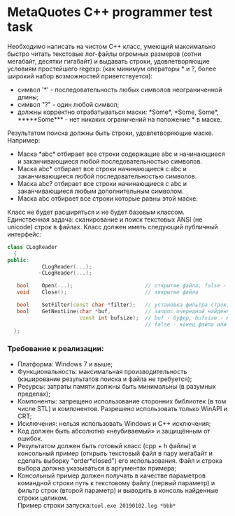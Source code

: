 ﻿# MetaQuotes C++ programmer test task
Необходимо написать на чистом С++ класс, умеющий максимально быстро читать текстовые лог-файлы огромных размеров (сотни мегабайт, десятки гигабайт) и выдавать строки, удовлетворяющие условиям простейшего regexp: (как минимум операторы * и ?, более широкий набор возможностей приветствуется):
* cимвол '\*' - последовательность любых символов неограниченной длины;
* cимвол "?" - один любой символ;
* должны корректно отрабатываться маски: \*Some\*, \*Some, Some\*, \*\*\*\*\*Some\*\*\* - нет никаких ограничений на положение \* в маске.
  
Результатом поиска должны быть строки, удовлетворяющие маске.
Например:

* Маска \*abc\*  отбирает все строки содержащие abc и начинающиеся и заканчивающиеся любой последовательностью символов.
* Маска abc\*  отбирает все строки начинающиеся с abc и заканчивающиеся любой последовательностью символов.
* Маска abc?  отбирает все строки начинающиеся с abc и заканчивающиеся любым дополнительным символом.
* Маска abc   отбирает все строки которые равны этой маске.

Класс не будет расширяться и не будет базовым классом. Единственная задача: сканирование и поиск текстовых ANSI (не unicode) строк в файлах.
Класс должен иметь следующий публичный интерфейс:
``` C++
class CLogReader
  {
public:
           CLogReader(...);
          ~CLogReader(...);

   bool    Open(...);                       // открытие файла, false - ошибка
   void    Close();                         // закрытие файла

   bool    SetFilter(const char *filter);   // установка фильтра строк, false - ошибка
   bool    GetNextLine(char *buf,           // запрос очередной найденной строки,
                       const int bufsize);  // buf - буфер, bufsize - максимальная длина
                                            // false - конец файла или ошибка
  };
```
### Требование к реализации:
* Платформа: Windows 7 и выше;
* Функциональность: максимальная производительность (кэширование результатов поиска и файла не требуется);
* Ресурсы: затраты памяти должны быть минимальны (в разумных пределах);
* Компоненты: запрещено использование сторонних библиотек (в том числе STL) и компонентов. Разрешено использовать только WinAPI и CRT;
* Исключения: нельзя использовать Windows и С++ исключения;
* Код должен быть абсолютно «неубиваемый» и защищённым от ошибок.
* Результатом должен быть готовый класс (cpp + h файлы) и консольный пример (открыть текстовый файл в пару мегабайт и сделать выборку "order*closed") его использования. Файл и строка выбора должна указываться в аргументах примера;
* Консольный пример должен получать в качестве параметров командной строки путь к текстовому файлу (первый параметр) и фильтр строк (второй параметр) и выводить в консоль найденные строки целиком.  
Пример строки запуска:```tool.exe 20190102.log *bbb*```
